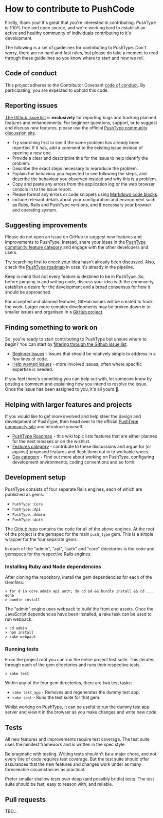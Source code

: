# How to contribute to PushCode

Firstly, thank you! It's great that you're interested in contributing. PushType is 100% free and open source, and we're working hard to establish an active and healthy community of individuals contributing to it's development.

The following is a set of guidelines for contributing to PushType. Don't worry, there are no hard and fast rules, but please do take a moment to read through these guidelines so you know where to start and how we roll.

## Code of conduct

This project adheres to the Contributor Covenant [code of conduct](https://github.com/pushtype/push_type/blob/master/.github/CODE_OF_CONDUCT.md). By participating, you are expected to uphold this code.

## Reporting issues

[The Github issue list](https://github.com/pushtype/push_type/issues) is **exclusively** for reporting bugs and tracking planned features and enhancements. For beginner questions, support, or to suggest and discuss new features, please use the official [PushType community discussion site](https://discuss.pushtype.org/).

* Try searching first to see if the same problem has already been reported. If it has, add a comment to the existing issue instead of opening a new one.
* Provide a clear and descriptive title for the issue to help identify the problem.
* Describe the exact steps necessary to reproduce the problem.
* Explain the behaviour you expected to see following the steps, and describe the behaviour you observed instead and why this is a problem.
* Copy and paste any errors from the application log or the web browser console in to the issue report.
* Please format any errors or code snippets using [Markdown code blocks](https://help.github.com/articles/basic-writing-and-formatting-syntax/#quoting-code).
* Include relevant details about your configuration and environment such as Ruby, Rails and PushType versions, and if necessary your browser and operating system.

## Suggesting improvements

Please do not open an issue on GitHub to suggest new features and improvements to PushType. Instead, share your ideas in the [PushType community feature category](https://discuss.pushtype.org/c/feature) and engage with the other developers and users.

Try searching first to check your idea hasn't already been discussed. Also, check the [PushType roadmap](https://discuss.pushtype.org/t/pushtype-development-roadmap/31) in case it's already in the pipeline.

Keep in mind that not every feature is destined to be in PushType. So, before jumping in and writing code, discuss your idea with the community, establish a desire for the development and a broad consensus for how it should be approached.

For accepted and planned features, GitHub issues will be created to track the work. Larger more complex developments may be broken down in to smaller issues and organised in a [GitHub project](https://github.com/pushtype/push_type/projects).

## Finding something to work on

So, you're ready to start contributing to PushType but unsure where to begin? You can start by [filtering through the Github issue list](https://github.com/pushtype/push_type/issues).

* [Beginner issues](https://github.com/pushtype/push_type/issues?q=is%3Aopen+is%3Aissue+label%3Abeginner+sort%3Acomments-desc) - issues that should be relatively simple to address in a few lines of code.
* [Help wanted issues](https://github.com/pushtype/push_type/issues?q=is%3Aopen+is%3Aissue+label%3Ahelp-wanted+sort%3Acomments-desc) - more involved issues, often where specific expertise is needed.

If you feel there's something you can help out with, let someone know by posting a comment and explaining how you intend to resolve the issue. Once the issue has been assigned to you, it's all yours 🙌.

## Helping with larger features and projects

If you would like to get more involved and help steer the design and development of PushType, then head over to the official [PushType community site](https://discuss.pushtype.org/) and introduce yourself.

* [PushType Roadmap](https://discuss.pushtype.org/t/pushtype-development-roadmap/31) - this wiki topic lists features that are either planned for the next releases or on the wishlist.
* [Features category](https://discuss.pushtype.org/c/feature) - contribute to these discussions and argue for (or against) proposed features and flesh them out in to workable specs.
* [Dev category](https://discuss.pushtype.org/c/dev) - Find out more about working on PushType, configuring development environments, coding conventions and so forth.

## Development setup

PushType consists of four separate Rails engines, each of which are published as gems:

* `PushType::Core`
* `PushType::Api`
* `PushType::Admin`
* `PushType::Auth`

The [Github repo](https://github.com/pushtype/push_type) contains the code for all of the above engines. At the root of the project is the gemspec for the main `push_type` gem. This is a simple wrapper for the four separate gems.

In each of the "admin", "api", "auth" and "core" directories is the code and gemspecs for the respective Rails engines.

### Installing Ruby and Node dependencies

After cloning the repository, install the gem dependencies for each of the Gemfiles:

```
> for d in core admin api auth; do cd $d && bundle install && cd ..; done
> bundle install
```

The "admin" engine uses webpack to build the front end assets. Once the JavaScript dependencies have been installed, a rake task can be used to run webpack.

```
> cd admin
> npm install
> rake webpack
```

### Running tests

From the project root you can run the entire project test suite. This iterates through each of the gem directories and runs their respective tests.

```
> rake test
```

Within any of the four gem directories, there are two test tasks:

* `rake test_app` - Removes and regenerates the dummy test app.
* `rake test` - Runs the test suite for that gem.

Whilst working on PushType, it can be useful to run the dummy test app server and view it in the browser as you make changes and write new code.

## Tests

All new features and improvements require test coverage. The test suite uses the minitest framework and is written in the spec style.

Be pragmatic with testing. Writing tests shouldn't be a major chore, and not every line of code requires test coverage. But the test suite should offer assurances that the new features and changes work under as many foreseeable circumstances as practical.

Prefer smaller shallow tests over deep (and possibly brittle) tests. The test suite should be fast, easy to reason with, and reliable.

## Pull requests

TBC...